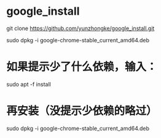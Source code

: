 # google_install

git clone https://github.com/yunzhongke/google_install.git


sudo dpkg -i google-chrome-stable_current_amd64.deb 

# 如果提示少了什么依赖，输入：
sudo apt -f install

# 再安装（没提示少依赖的略过）
sudo dpkg -i google-chrome-stable_current_amd64.deb 
